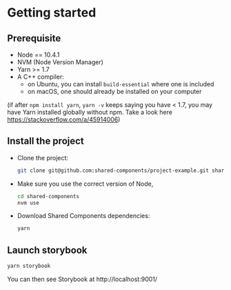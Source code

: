 # Getting started

## Prerequisite

- Node == 10.4.1
- NVM (Node Version Manager)
- Yarn >= 1.7
- A C++ compiler:
  - on Ubuntu, you can install `build-essential` where one is included
  - on macOS, one should already be installed on your computer

(if after `npm install yarn`, `yarn -v` keeps saying you have < 1.7, you may have Yarn installed globally without npm. Take a look here https://stackoverflow.com/a/45914006)

## Install the project

- Clone the project:

  ```bash
  git clone git@github.com:shared-components/project-example.git shared-components
  ```

- Make sure you use the correct version of Node,

  ```bash
  cd shared-components
  nvm use
  ```

- Download Shared Components dependencies:
  ```bash
  yarn
  ```

## Launch storybook

```bash
yarn storybook
```

You can then see Storybook at http://localhost:9001/
